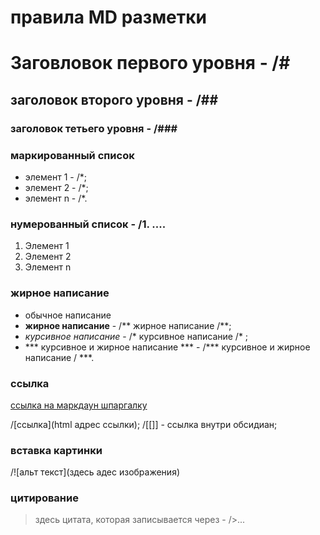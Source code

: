 # правила MD разметки

# Заговловок первого  уровня - /#
## заголовок второго уровня - /##
### заголовок тетьего уровня - /###

### маркированный список 
- элемент 1  - /*;
- элемент 2 - /*;
- элемент n - /*.

### нумерованный список  - /1. ....
1. Элемент 1
1. Элемент 2
1. Элемент n


### жирное написание 
- обычное написание
- **жирное написание** - /** жирное написание /**;
- *курсивное написание* - /* курсивное написание /* ;
- *** курсивное и жирное написание ***  - /*** курсивное и жирное написание / ***.

### ссылка

[ссылка на маркдаун шпаргалку](https://htmlacademy.ru/blog/html/markdown)

/[ссылка](html адрес ссылки);
/[[]] - ссылка внутри обсидиан;

### вставка картинки 

/![альт текст](здесь адес изображения)


### цитирование

> здесь цитата, которая записывается через - />...












